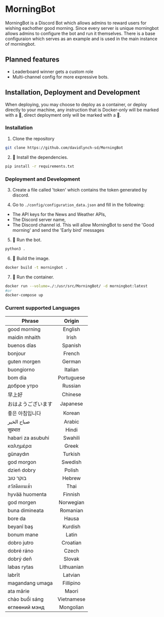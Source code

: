 # MorningBot

MorningBot is a Discord Bot which allows admins to reward users for wishing eachother good morning. Since every server is unique morningbot allows admins to configure the bot and run it themselves. There is a base configuraion which serves as an example and is used in the main instance of morningbot.

## Planned features

- Leaderboard winner gets a custom role
- Multi-channel config for more expressive bots.

## Installation, Deployment and Development

When deploying, you may choose to deploy as a container, or deploy directly to your machine, any instruction that is Docker-only will be marked with a 🐳, direct deployment only will be marked with a 🚀.

### Installation

1. Clone the repository

```bash
git clone https://github.com/davidlynch-sd/MorningBot
```

2. 🚀 Install the dependencies.

```bash
pip install -r requirements.txt
```

### Deployment and Development

3. Create a file called 'token' which contains the token generated by discord.

4. Go to `./config/configuration_data.json` and fill in the following:

- The API keys for the News and Weather APIs,
- The Discord server name,
- The Discord channel id.
  This will allow MorningBot to send the 'Good morning' and send the 'Early bird' messages

5. 🚀 Run the bot.

```bash
python3 .
```

6. 🐳 Build the image.

```bash
docker build -t morningbot .
```

7. 🐳 Run the container.

```bash
docker run --volume=./:/usr/src/MorningBot/ -d morningbot:latest
#or
docker-compose up
```

### Current supported Languages

| Phrase             |   Origin   |
| ------------------ | :--------: |
| good morning       |  English   |
| maidin mhaith      |   Irish    |
| buenos días        |  Spanish   |
| bonjour            |   French   |
| guten morgen       |   German   |
| buongiorno         |  Italian   |
| bom dia            | Portuguese |
| доброе утро        |  Russian   |
| 早上好             |  Chinese   |
| おはようございます |  Japanese  |
| 좋은 아침입니다    |   Korean   |
| صباح الخير         |   Arabic   |
| सुप्रभात           |   Hindi    |
| habari za asubuhi  |  Swahili   |
| καλημέρα           |   Greek    |
| günaydın           |  Turkish   |
| god morgon         |  Swedish   |
| dzień dobry        |   Polish   |
| בוקר טוב           |   Hebrew   |
| สวัสดีตอนเช้า      |    Thai    |
| hyvää huomenta     |  Finnish   |
| god morgen         | Norwegian  |
| buna dimineata     |  Romanian  |
| bore da            |   Hausa    |
| beyanî baş         |  Kurdish   |
| bonum mane         |   Latin    |
| dobro jutro        |  Croatian  |
| dobré ráno         |   Czech    |
| dobrý deň          |   Slovak   |
| labas rytas        | Lithuanian |
| labrīt             |  Latvian   |
| magandang umaga    | Fillipino  |
| ata mārie          |   Maori    |
| chào buổi sáng     | Vietnamese |
| өглөөний мэнд      | Mongolian  |
